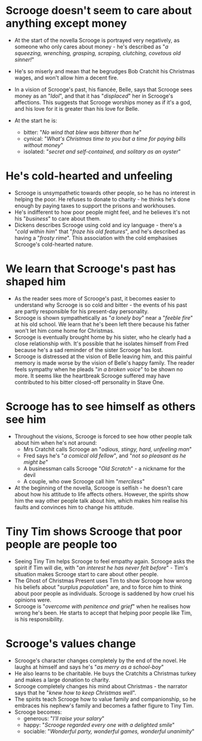 # Scrooge doesn't seem to care about anything except money

- At the start of the novella Scrooge is portrayed very negatively, as someone who only cares about money - he's described as "_a squeezing, wrenching, grasping, scraping, clutching, covetous old sinner!_"
- He's so miserly and mean that he begrudges Bob Cratchit his Christmas wages, and won't allow him a decent fire.
- In a vision of Scrooge's past, his fiancée, Belle, says that Scrooge sees money as an "_Idol_", and that it has "_displaced_" her in Scrooge's affections. This suggests that Scrooge worships money as if it's a god, and his love for it is greater than his love for Belle.
- At the start he is:

  - bitter: "_No wind that blew was bitterer than he_"
  - cynical: "_What's Christmas time to you but a time for paying bills without money_"
  - isolated: "_secret and self-contained, and solitary as an oyster_"

# He's cold-hearted and unfeeling

- Scrooge is unsympathetic towards other people, so he has no interest in helping the poor. He refuses to donate to charity - he thinks he's done enough by paying taxes to support the prisons and workhouses.
- He's indifferent to how poor people might feel, and he believes it's not his "_business_" to care about them.
- Dickens describes Scrooge using cold and icy language - there's a "_cold within him_" that "_froze his old features_", and he's described as having a "_frosty rime_". This association with the cold emphasises Scrooge's cold-hearted nature.

# We learn that Scrooge's past has shaped him

- As the reader sees more of Scrooge's past, it becomes easier to understand why Scrooge is so cold and bitter - the events of his past are partly responsible for his present-day personality.
- Scrooge is shown sympathetically as "_a lonely boy_" near a "_feeble fire_" at his old school. We learn that he's been left there because his father won't let him come home for Christmas.
- Scrooge is eventually brought home by his sister, who he clearly had a close relationship with. It's possible that he isolates himself from Fred because he's a sad reminder of the sister Scrooge has lost.
- Scrooge is distressed at the vision of Belle leaving him, and this painful memory is made worse by the vision of Belle's happy family. The reader feels sympathy when he pleads "_in a broken voice_" to be shown no more. It seems like the heartbreak Scrooge suffered may have contributed to his bitter closed-off personality in Stave One.

# Scrooge has to see himself as others see him

- Throughout the visions, Scrooge is forced to see how other people talk about him when he's not around:
  - Mrs Cratchit calls Scrooge an "_odious, stingy, hard, unfeeling man_"
  - Fred says he's "_a comical old fellow_", and "_not so pleasant as he might be_"
  - A businessman calls Scrooge "_Old Scratch_" - a nickname for the devil
  - A couple, who owe Scrooge call him "_merciless_"
- At the beginning of the novella, Scrooge is selfish - he doesn't care about how his attitude to life affects others. However, the spirits show him the way other people talk about him, which makes him realise his faults and convinces him to change his attitude.

# Tiny Tim shows Scrooge that poor people are people too

- Seeing Tiny Tim helps Scrooge to feel empathy again. Scrooge asks the spirit if Tim will die, with "_an interest he has never felt before_" - Tim's situation makes Scrooge start to care about other people.
- The Ghost of Christmas Present uses Tim to show Scrooge how wrong his beliefs about "_surplus population_" are, and to force him to think about poor people as individuals. Scrooge is saddened by how cruel his opinions were.
- Scrooge is "_overcome with penitence and grief_" when he realises how wrong he's been. He starts to accept that helping poor people like Tim, is his responsibility.

# Scrooge's values change

- Scrooge's character changes completely by the end of the novel. He laughs at himself and says he's "_as merry as a school-boy_"
- He also learns to be charitable. He buys the Cratchits a Christmas turkey and makes a large donation to charity.
- Scrooge completely changes his mind about Christmas - the narrator says that he "_knew how to keep Christmas well_".
- The spirits teach Scrooge how to value family and companionship, so he embraces his nephew's family and becomes a father figure to Tiny Tim.
- Scrooge becomes:
  - generous: "_I'll raise your salary_"
  - happy: "_Scrooge regarded every one with a delighted smile_"
  - sociable: "_Wonderful party, wonderful games, wonderful unanimity_"
